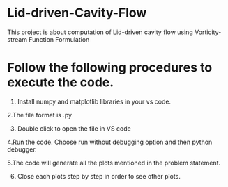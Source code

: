 # Lid-driven-Cavity-Flow
This project is about computation of Lid-driven cavity flow using Vorticity-stream Function Formulation

# Follow the following procedures to execute the code.

1. Install numpy and matplotlib libraries in your vs code.

2.The file format is .py

3. Double click to open the file in VS code

4.Run the code. Choose run without debugging option and then python debugger.

5.The code will generate all the plots mentioned in the problem statement.

6. Close each plots step by step in order to see other plots.
